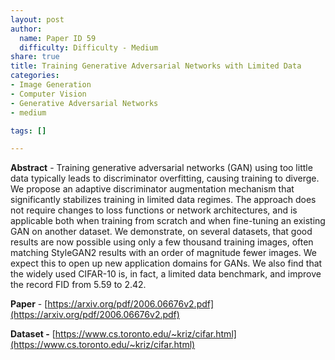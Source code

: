 ```yaml
---
layout: post
author:
  name: Paper ID 59
  difficulty: Difficulty - Medium
share: true
title: Training Generative Adversarial Networks with Limited Data
categories:
- Image Generation
- Computer Vision
- Generative Adversarial Networks
- medium

tags: []

---
```

**Abstract** - Training generative adversarial networks (GAN) using too little data typically leads to discriminator overfitting, causing training to diverge. We propose an adaptive discriminator augmentation mechanism that significantly stabilizes training in limited data regimes. The approach does not require changes to loss functions or network architectures, and is applicable both when training from scratch and when fine-tuning an existing GAN on another dataset. We demonstrate, on several datasets, that good results are now possible using only a few thousand training images, often matching StyleGAN2 results with an order of magnitude fewer images. We expect this to open up new application domains for GANs. We also find that the widely used CIFAR-10 is, in fact, a limited data benchmark, and improve the record FID from 5.59 to 2.42.

**Paper** - [https://arxiv.org/pdf/2006.06676v2.pdf](https://arxiv.org/pdf/2006.06676v2.pdf)

**Dataset -** [https://www.cs.toronto.edu/~kriz/cifar.html](https://www.cs.toronto.edu/~kriz/cifar.html)
    